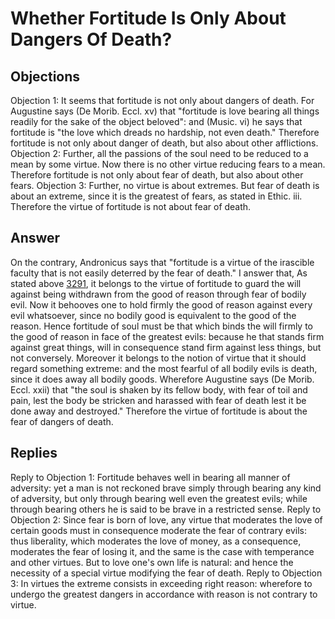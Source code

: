 # Whether Fortitude Is Only About Dangers Of Death?
## Objections
Objection 1: It seems that fortitude is not only about dangers of death. For Augustine says (De Morib. Eccl. xv) that "fortitude is love bearing all things readily for the sake of the object beloved": and (Music. vi) he says that fortitude is "the love which dreads no hardship, not even death." Therefore fortitude is not only about danger of death, but also about other afflictions.
Objection 2: Further, all the passions of the soul need to be reduced to a mean by some virtue. Now there is no other virtue reducing fears to a mean. Therefore fortitude is not only about fear of death, but also about other fears.
Objection 3: Further, no virtue is about extremes. But fear of death is about an extreme, since it is the greatest of fears, as stated in Ethic. iii. Therefore the virtue of fortitude is not about fear of death.
## Answer
On the contrary, Andronicus says that "fortitude is a virtue of the irascible faculty that is not easily deterred by the fear of death."
I answer that, As stated above [3291](A[3]), it belongs to the virtue of fortitude to guard the will against being withdrawn from the good of reason through fear of bodily evil. Now it behooves one to hold firmly the good of reason against every evil whatsoever, since no bodily good is equivalent to the good of the reason. Hence fortitude of soul must be that which binds the will firmly to the good of reason in face of the greatest evils: because he that stands firm against great things, will in consequence stand firm against less things, but not conversely. Moreover it belongs to the notion of virtue that it should regard something extreme: and the most fearful of all bodily evils is death, since it does away all bodily goods. Wherefore Augustine says (De Morib. Eccl. xxii) that "the soul is shaken by its fellow body, with fear of toil and pain, lest the body be stricken and harassed with fear of death lest it be done away and destroyed." Therefore the virtue of fortitude is about the fear of dangers of death.
## Replies
Reply to Objection 1: Fortitude behaves well in bearing all manner of adversity: yet a man is not reckoned brave simply through bearing any kind of adversity, but only through bearing well even the greatest evils; while through bearing others he is said to be brave in a restricted sense.
Reply to Objection 2: Since fear is born of love, any virtue that moderates the love of certain goods must in consequence moderate the fear of contrary evils: thus liberality, which moderates the love of money, as a consequence, moderates the fear of losing it, and the same is the case with temperance and other virtues. But to love one's own life is natural: and hence the necessity of a special virtue modifying the fear of death.
Reply to Objection 3: In virtues the extreme consists in exceeding right reason: wherefore to undergo the greatest dangers in accordance with reason is not contrary to virtue.